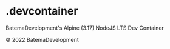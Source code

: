 # .devcontainer

BatemaDevelopment's Alpine (3.17) NodeJS LTS Dev Container

<p>&#127279; 2022 BatemaDevelopment</p>
